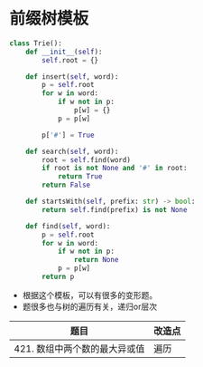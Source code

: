 # 前缀树模板

```python
class Trie():
    def __init__(self):
        self.root = {}

    def insert(self, word):
        p = self.root
        for w in word:
            if w not in p:
                p[w] = {}
            p = p[w]

        p['#'] = True

    def search(self, word):
        root = self.find(word)
        if root is not None and '#' in root:
            return True
        return False

    def startsWith(self, prefix: str) -> bool:
        return self.find(prefix) is not None

    def find(self, word):
        p = self.root
        for w in word:
            if w not in p:
                return None
            p = p[w]
        return p
```

+ 根据这个模板，可以有很多的变形题。
+ 题很多也与树的遍历有关，递归or层次

|题目|改造点|   
|---|---|  
|421. 数组中两个数的最大异或值|遍历|  
